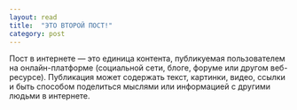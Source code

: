 ```yaml
---
layout: read
title:  "ЭТО ВТОРОЙ ПОСТ!"
category: post
---
```


Пост в интернете — это единица контента, публикуемая пользователем на онлайн-платформе (социальной сети, блоге, форуме или другом веб-ресурсе). Публикация может содержать текст, картинки, видео, ссылки и быть способом поделиться мыслями или информацией с другими людьми в интернете.